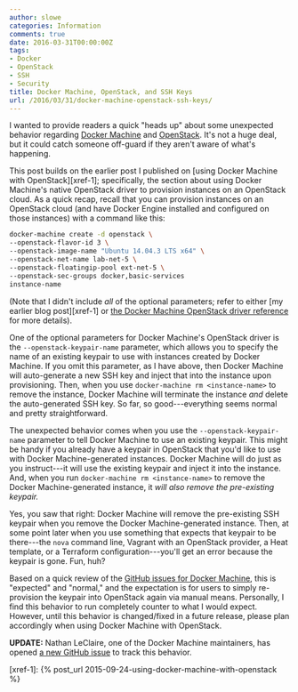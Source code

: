 ```yaml
---
author: slowe
categories: Information
comments: true
date: 2016-03-31T00:00:00Z
tags:
- Docker
- OpenStack
- SSH
- Security
title: Docker Machine, OpenStack, and SSH Keys
url: /2016/03/31/docker-machine-openstack-ssh-keys/
---
```


I wanted to provide readers a quick "heads up" about some unexpected behavior regarding [Docker Machine][link-1] and [OpenStack][link-2]. It's not a huge deal, but it could catch someone off-guard if they aren't aware of what's happening.

This post builds on the earlier post I published on [using Docker Machine with OpenStack][xref-1]; specifically, the section about using Docker Machine's native OpenStack driver to provision instances on an OpenStack cloud. As a quick recap, recall that you can provision instances on an OpenStack cloud (and have Docker Engine installed and configured on those instances) with a command like this:

``` bash
docker-machine create -d openstack \
--openstack-flavor-id 3 \
--openstack-image-name "Ubuntu 14.04.3 LTS x64" \
--openstack-net-name lab-net-5 \
--openstack-floatingip-pool ext-net-5 \
--openstack-sec-groups docker,basic-services
instance-name
```

(Note that I didn't include _all_ of the optional parameters; refer to either [my earlier blog post][xref-1] or [the Docker Machine OpenStack driver reference][link-3] for more details).

One of the optional parameters for Docker Machine's OpenStack driver is the `--openstack-keypair-name` parameter, which allows you to specify the name of an existing keypair to use with instances created by Docker Machine. If you omit this parameter, as I have above, then Docker Machine will auto-generate a new SSH key and inject that into the instance upon provisioning. Then, when you use `docker-machine rm <instance-name>` to remove the instance, Docker Machine will terminate the instance _and_ delete the auto-generated SSH key. So far, so good---everything seems normal and pretty straightforward.

The unexpected behavior comes when you use the `--openstack-keypair-name` parameter to tell Docker Machine to use an existing keypair. This might be handy if you already have a keypair in OpenStack that you'd like to use with Docker Machine-generated instances. Docker Machine will do just as you instruct---it will use the existing keypair and inject it into the instance. And, when you run `docker-machine rm <instance-name>` to remove the Docker Machine-generated instance, it _will also remove the pre-existing keypair._

Yes, you saw that right: Docker Machine will remove the pre-existing SSH keypair when you remove the Docker Machine-generated instance. Then, at some point later when you use something that expects that keypair to be there---the `nova` command line, Vagrant with an OpenStack provider, a Heat template, or a Terraform configuration---you'll get an error because the keypair is gone. Fun, huh?

Based on a quick review of the [GitHub issues for Docker Machine][link-4], this is "expected" and "normal," and the expectation is for users to simply re-provision the keypair into OpenStack again via manual means. Personally, I find this behavior to run completely counter to what I would expect. However, until this behavior is changed/fixed in a future release, please plan accordingly when using Docker Machine with OpenStack.

**UPDATE:** Nathan LeClaire, one of the Docker Machine maintainers, has opened [a new GitHub issue][link-5] to track this behavior.



[link-1]: https://www.docker.com/products/docker-machine
[link-2]: http://www.openstack.org/
[link-3]: https://docs.docker.com/machine/drivers/openstack/
[link-4]: https://github.com/docker/machine/issues/
[link-5]: https://github.com/docker/machine/issues/3261
[xref-1]: {% post_url 2015-09-24-using-docker-machine-with-openstack %}
